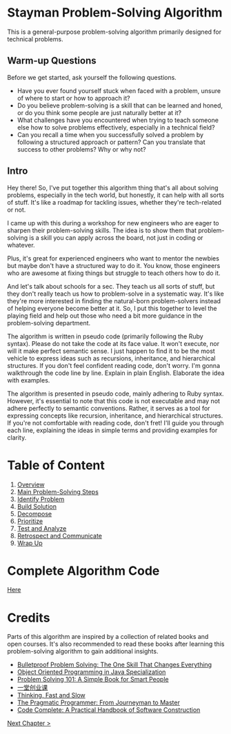 # Stayman Problem-Solving Algorithm

This is a general-purpose problem-solving algorithm primarily designed for technical problems.

## Warm-up Questions

Before we get started, ask yourself the following questions.
- Have you ever found yourself stuck when faced with a problem, unsure of where to start or how to approach it?
- Do you believe problem-solving is a skill that can be learned and honed, or do you think some people are just naturally better at it?
- What challenges have you encountered when trying to teach someone else how to solve problems effectively, especially in a technical field?
- Can you recall a time when you successfully solved a problem by following a structured approach or pattern? Can you translate that success to other problems? Why or why not?

## Intro

Hey there! So, I've put together this algorithm thing that's all about solving problems, especially in the tech world, but honestly, it can help with all sorts of stuff. It's like a roadmap for tackling issues, whether they're tech-related or not.

I came up with this during a workshop for new engineers who are eager to sharpen their problem-solving skills. The idea is to show them that problem-solving is a skill you can apply across the board, not just in coding or whatever.

Plus, it's great for experienced engineers who want to mentor the newbies but maybe don't have a structured way to do it. You know, those engineers who are awesome at fixing things but struggle to teach others how to do it.

And let's talk about schools for a sec. They teach us all sorts of stuff, but they don't really teach us how to problem-solve in a systematic way. It's like they're more interested in finding the natural-born problem-solvers instead of helping everyone become better at it. So, I put this together to level the playing field and help out those who need a bit more guidance in the problem-solving department.

The algorithm is written in pseudo code (primarily following the Ruby syntax). Please do not take the code at its face value. It won't execute, nor will it make perfect semantic sense. I just happen to find it to be the most vehicle to express ideas such as recursions, inheritance, and hierarchical structures. If you don't feel confident reading code, don't worry. I'm gonna walkthrough the code line by line. Explain in plain English. Elaborate the idea with examples.

The algorithm is presented in pseudo code, mainly adhering to Ruby syntax. However, it's essential to note that this code is not executable and may not adhere perfectly to semantic conventions. Rather, it serves as a tool for expressing concepts like recursion, inheritance, and hierarchical structures. If you're not comfortable with reading code, don't fret! I'll guide you through each line, explaining the ideas in simple terms and providing examples for clarity.

# Table of Content
1. [Overview](1_overview.md)
2. [Main Problem-Solving Steps](2_main.md)
3. [Identify Problem](3_identify_problem.md)
4. [Build Solution](4_build_solution.md)
5. [Decompose](5_decompose.md)
6. [Prioritize](6_prioritize.md)
7. [Test and Analyze](7_test_and_analyze.md)
8. [Retrospect and Communicate](8_retrospect_and_communicate.md)
9. [Wrap Up](9_wrap_up.md)

# Complete Algorithm Code

[Here](9_all_together.rb)

# Credits

Parts of this algorithm are inspired by a collection of related books and open courses. It's also recommended to read these books after learning this problem-solving algorithm to gain additional insights.
- [Bulletproof Problem Solving: The One Skill That Changes Everything](https://bulletproofproblemsolving.com/)
- [Object Oriented Programming in Java Specialization](https://www.coursera.org/specializations/object-oriented-programming)
- [Problem Solving 101: A Simple Book for Smart People](https://www.amazon.com/Problem-Solving-101-Simple-People/dp/1591842425)
- [一堂创业课](https://yitang.top/)
- [Thinking, Fast and Slow](https://www.amazon.com/Thinking-Fast-Slow-Daniel-Kahneman/dp/0374533555)
- [The Pragmatic Programmer: From Journeyman to Master](https://www.amazon.com/Pragmatic-Programmer-Journeyman-Master/dp/020161622X)
- [Code Complete: A Practical Handbook of Software Construction](https://www.amazon.com/Code-Complete-Practical-Handbook-Construction/dp/0735619670)

[Next Chapter >](1_overview.md)
